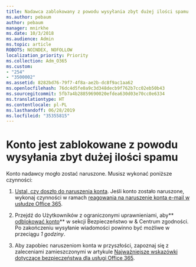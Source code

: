 ```yaml
---
title: Nadawca zablokowany z powodu wysyłania zbyt dużej ilości spamu
ms.author: pebaum
author: pebaum
manager: mnirkhe
ms.date: 10/3/2018
ms.audience: Admin
ms.topic: article
ROBOTS: NOINDEX, NOFOLLOW
localization_priority: Priority
ms.collection: Adm_O365
ms.custom:
- "254"
- "3500002"
ms.assetid: 8282bd76-79f7-4f8a-ae2b-dc8f9ac1aa62
ms.openlocfilehash: 76dc4d5fe0a9c3d348decb9f762b7cc02eb50b43
ms.sourcegitcommit: 5fb7a4b28859690020efdea630d03e70cc0e6334
ms.translationtype: HT
ms.contentlocale: pl-PL
ms.lasthandoff: 06/28/2019
ms.locfileid: "35355815"
---
```

# <a name="account-is-blocked-for-sending-too-much-spam"></a>Konto jest zablokowane z powodu wysyłania zbyt dużej ilości spamu

Konto nadawcy mogło zostać naruszone. Musisz wykonać poniższe czynności:
  
1. [Ustal, czy doszło do naruszenia konta](https://support.microsoft.com/help/2551603/how-to-determine-whether-your-office-365-account-has-been-compromised). Jeśli konto zostało naruszone, wykonaj czynności w ramach [reagowania na naruszenie konta e-mail w usłudze Office 365](https://docs.microsoft.com/office365/securitycompliance/responding-to-a-compromised-email-account).

2. Przejdź do Użytkowników z ograniczonymi uprawnieniami, aby** [odblokować konto](https://protection.office.com/?hash=/restrictedusers)** w sekcji Bezpieczeństwo w &amp; Centrum zgodności. Po zakończeniu wysyłanie wiadomości powinno być możliwe w przeciągu *1 godziny*.

3. Aby zapobiec naruszeniom konta w przyszłości, zapoznaj się z zaleceniami zamieszczonymi w artykule [Najważniejsze wskazówki dotyczące bezpieczeństwa dla usługi Office 365](https://support.office.com/article/9295e396-e53d-49b9-ae9b-0b5828cdedc3.aspx).
  